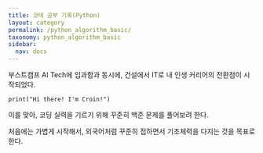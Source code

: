 ```yaml
---
title: 코테 공부 기록(Python)
layout: category
permalink: /python_algorithm_basic/
taxonomy: python_algorithm_basic
sidebar:
  nav: docs
---
```

부스트캠프 AI Tech에 입과함과 동시에, 건설에서 IT로 내 인생 커리어의 전환점이 시작되었다.

```
print("Hi there! I'm Croin!")
```

이를 맞아, 코딩 실력을 기르기 위해 꾸준히 백준 문제를 풀어보려 한다.

처음에는 가볍게 시작해서, 외국어처럼 꾸준히 접하면서 기초체력을 다지는 것을 목표로 한다.
